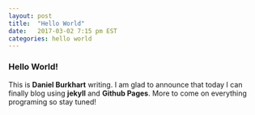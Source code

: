 ```yaml
---
layout: post
title:  "Hello World"
date:   2017-03-02 7:15 pm EST
categories: hello world
---
```

### Hello World!
This is **Daniel Burkhart** writing. I am glad to announce that today I can finally blog using **jekyll** and **Github Pages**. More to come on everything programing so stay tuned!

